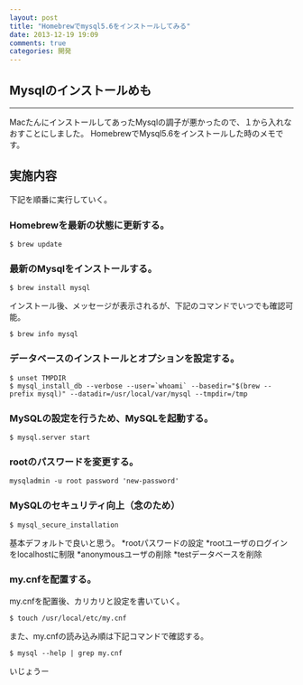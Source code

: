 ```yaml
---
layout: post
title: "Homebrewでmysql5.6をインストールしてみる"
date: 2013-12-19 19:09
comments: true
categories: 開発
---
```

## Mysqlのインストールめも
---
MacたんにインストールしてあったMysqlの調子が悪かったので、１から入れなおすことにしました。
HomebrewでMysql5.6をインストールした時のメモです。

<!-- more -->

## 実施内容
下記を順番に実行していく。

### Homebrewを最新の状態に更新する。
```
$ brew update
```

### 最新のMysqlをインストールする。
```
$ brew install mysql
```
インストール後、メッセージが表示されるが、下記のコマンドでいつでも確認可能。
```
$ brew info mysql
```

### データベースのインストールとオプションを設定する。
```
$ unset TMPDIR
$ mysql_install_db --verbose --user=`whoami` --basedir="$(brew --prefix mysql)" --datadir=/usr/local/var/mysql --tmpdir=/tmp
```

### MySQLの設定を行うため、MySQLを起動する。
```
$ mysql.server start
```

### rootのパスワードを変更する。
```
mysqladmin -u root password 'new-password'
```

### MySQLのセキュリティ向上（念のため）
```
$ mysql_secure_installation
```
基本デフォルトで良いと思う。
*rootパスワードの設定
*rootユーザのログインをlocalhostに制限
*anonymousユーザの削除
*testデータベースを削除

### my.cnfを配置する。
my.cnfを配置後、カリカリと設定を書いていく。
```
$ touch /usr/local/etc/my.cnf
```
また、my.cnfの読み込み順は下記コマンドで確認する。
```
$ mysql --help | grep my.cnf
```

いじょうー